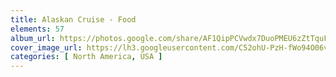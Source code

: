 ```yaml
---
title: Alaskan Cruise - Food
elements: 57
album_url: https://photos.google.com/share/AF1QipPCVwdx7DuoPMEU6zZtTquF_skC50td8YX21Wzhabb89a5NZlAwsOJAYzYdYDX8lQ?key=cTBXcjJEbUhQV0E1V1otNEpJdnY4ZFAzRE94MElB
cover_image_url: https://lh3.googleusercontent.com/C52ohU-PzH-fWo94O06vYzDhHDewf5bfqFfpksJMvEg_Sk9QEP4QdUDCni-SMiczlDXrvuKkHQRCbprdUKsXSUCzDWfMVxZybjZx1QtEIZG2Le728rXQbMfiboTLjxe3ux0mZEAysbtOTNOWZVfxiocYbL184QjgYj8f6XM3odWfKRoijExGvMwR9tmqLwDaoh6aQD0PSpEwmYWdj6gJ-LhxDOtK2ScUyUvTE9QtW-gs6D1sp8_8rBRw1VbXBO2fM8-vGcMkLZ8c7dyWh1Xavzn7PemQW7Vj-xxgHYz1z97TD9o65u_OYAKiY5i0nhISU2oMeFSCE89tVUger8MBULE3LnBxK-5xpNhx0PHQN8B_Vfun11O8v1qH0zcZtJ3fm2gKuwL4NN2T--yDELC0TAMUolHpKDPGjKhkhX6UHFRq9EjGwbdBXydQPigYHiOWCOde9lv3JbYFge5YzO2sUEtgkMV06OC2qsrHUj0BgSdTii7eVbihW-uP939O6HXLXUUUOrhgaFg8d1yE4FgL95XI1zVYuB8UMYdk1L1Xhz9PJ8rFIbhDKW9gJ06Ilk_0A6fUwNSiWupPTXk-V2ANBNFo1HJAe5-toAl_aMa-_1a8GqMjWq_Qxm0AEdxEvWrBqgUSNA8eUx-Cy3ZReS4Qq_Xrog=s195-p-k-no
categories: [ North America, USA ]
---
```

